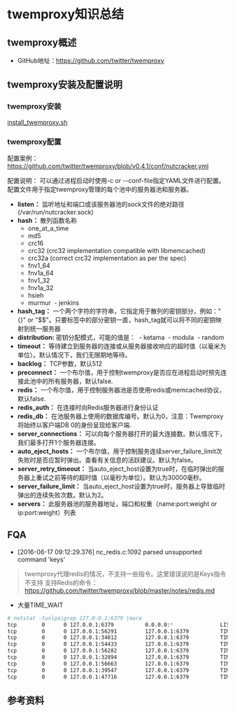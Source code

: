 # twemproxy知识总结

## twemproxy概述
- GitHub地址：https://github.com/twitter/twemproxy

## twemproxy安装及配置说明
### twemproxy安装
[install_twemproxy.sh](https://raw.githubusercontent.com/mds1455975151/tools/master/twemproxy/install_twemproxy.sh)

### twemproxy配置
配置案例：https://github.com/twitter/twemproxy/blob/v0.4.1/conf/nutcracker.yml

配置说明：
可以通过进程启动时使用-c or --conf-file指定YAML文件进行配置。配置文件用于指定twemproxy管理的每个池中的服务器池和服务器。

- **listen：** 监听地址和端口或该服务器池的sock文件的绝对路径(/var/run/nutcracker.sock)
- **hash：** 散列函数名称
  - one_at_a_time
  - md5
  - crc16
  - crc32 (crc32 implementation compatible with libmemcached)
  - crc32a (correct crc32 implementation as per the spec)
  - fnv1_64
  - fnv1a_64
  - fnv1_32
  - fnv1a_32
  - hsieh
  - murmur
  - jenkins
- **hash_tag：** 一个两个字符的字符串，它指定用于散列的密钥部分，例如："{}" or "$$"。只要标签中的部分密钥一直，hash_tag就可以将不同的密钥映射到统一服务器
- **distribution:** 密钥分配模式，可能的值是：
  - ketama
  - modula
  - random
- **timeout：** 等待建立到服务器的连接或从服务器接收响应的超时值（以毫米为单位）。默认情况下，我们无限期地等待。
- **backlog：** TCP参数，默认512
- **preconnect：** 一个布尔值，用于控制twemproxy是否应在进程启动时预先连接此池中的所有服务器，默认false.
- **redis：** 一个布尔值，用于控制服务器池是否使用redis或memcached协议，默认false.
- **redis_auth：** 在连接时向Redis服务器进行身份认证
- **redis_db：** 在池服务器上使用的数据库编号。默认为0，注意：Twemproxy将始终以客户端DB 0的身份呈现给客户端.
- **server_connections：** 可以向每个服务器打开的最大连接数。默认情况下，我们最多打开1个服务器连接。
- **auto_eject_hosts：** 一个布尔值，用于控制服务连续server_failure_limit次失败时是否应暂时弹出。查看有关信息的活跃建议。默认为false。
- **server_retry_timeout：** 当auto_eject_host设置为true时，在临时弹出的服务器上重试之前等待的超时值（以毫秒为单位）。默认为30000毫秒。
- **server_failure_limit：** 当auto_eject_host设置为true时，服务器上导致临时弹出的连续失败次数。默认为2。
- **servers：** 此服务器池的服务器地址，端口和权重（name:port:weight or ip:port:weight）列表

## FQA
- [2016-06-17 09:12:29.376] nc_redis.c:1092 parsed unsupported command 'keys'
> twemproxy代理redis的情况，不支持一些指令。这里错误说的是Keys指令不支持
支持Redis的命令：https://github.com/twitter/twemproxy/blob/master/notes/redis.md

- 大量TIME_WAIT
``` bash 
# netstat -tunlpa|grep 127.0.0.1:6379 |more 
tcp        0      0 127.0.0.1:6379          0.0.0.0:*               LISTEN      19641/twemproxy     
tcp        0      0 127.0.0.1:56291         127.0.0.1:6379          TIME_WAIT   -                   
tcp        0      0 127.0.0.1:34812         127.0.0.1:6379          TIME_WAIT   -                   
tcp        0      0 127.0.0.1:54433         127.0.0.1:6379          TIME_WAIT   -                   
tcp        0      0 127.0.0.1:56282         127.0.0.1:6379          TIME_WAIT   -                   
tcp        0      0 127.0.0.1:32894         127.0.0.1:6379          TIME_WAIT   -                   
tcp        0      0 127.0.0.1:56663         127.0.0.1:6379          TIME_WAIT   -                   
tcp        0      0 127.0.0.1:39547         127.0.0.1:6379          TIME_WAIT   -                   
tcp        0      0 127.0.0.1:47716         127.0.0.1:6379          TIME_WAIT   -  
```
## 参考资料
